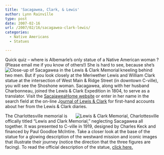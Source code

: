 ```yaml
---
title: 'Sacagawea, Clark, & Lewis'
author: Lynn Rainville
type: post
date: 2007-02-16
url: /2007/02/16/sacagawea-clark-lewis/
categories:
  - Native Americans
  - Statues

---
```

Quick quiz &#8211; where is Albemarle&#8217;s only statue of a Native American woman ? (Please email me if you know of others!) <a href="http://www.locohistory.org/blog/?attachment_id=47" rel="attachment wp-att-47" title="Close-up of Sacagawea in the Lewis & Clark Memorial"><img src="http://www.locohistory.org/blog/wp-content/uploads/2007/02/sacagewea.jpg" alt="Close-up of Sacagawea in the Lewis & Clark Memorial" align="left" /></a>She is hard to see, because she&#8217;s kneeling behind two men. But if you look closely at the Meriwether Lewis and William Clark statue at the intersection of West Main & Ridge Street (in downtown C-ville), you will see the Shoshone woman. Sacagawea, along with her husband Charbonneau, joined the Lewis & Clark Expedition in 1804, to serve as a translator. Visit the [SacajaweaHome website][1] or enter in her name in the search field at the on-line J[ournal of Lewis & Clark][2] for first-hand accounts about her from the Lewis & Clark diaries.

<a href="http://www.locohistory.org/blog/2007/02/16/sacagawea-clark-lewis/lewis-clark-memorial-charlottesville/" rel="attachment wp-att-48" title="Lewis & Clark Memorial, Charlottesville"><img src="http://www.locohistory.org/blog/wp-content/uploads/2007/02/statue_sacagaweacville.jpg" alt="Lewis & Clark Memorial, Charlottesville" align="right" /></a>The Charlottesville memorial is offically titled &#8220;Lewis and Clark Memorial,&#8221; neglecting Sacagawea all together. It was presented to C-ville in 1919, designed by Charles Keck and financed by Paul Goodloe McIntire. Take a closer look at the base of the statue for a glowing description of the westward mission and iconic images that illustrate their journey (notice the direction that the three figures are facing). To read the official description of the statue, [click here.][3]

 [1]: http://www.sacajaweahome.com/archives.htm
 [2]: http://lewisandclarkjournals.unl.edu/index.html
 [3]: http://www.charlottesvilletourism.org/php-bin/resource.php?id=606
